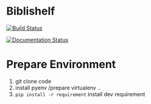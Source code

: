 # Biblishelf

[![Build Status](https://travis-ci.org/x007007007/biblishelf.svg?branch=master)](https://travis-ci.org/x007007007/biblishelf)

[![Documentation Status](https://readthedocs.org/projects/biblishelf/badge/?version=latest)](http://biblishelf.readthedocs.io/en/latest/?badge=latest)



# Prepare Environment

1. git clone code
1. install pyenv /prepare virtualenv ..
1. `pip install -r requirement` install dev requirement
